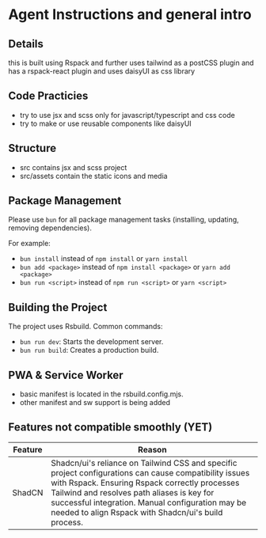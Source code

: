 # Agent Instructions and general intro

## Details

this is built using Rspack and further uses tailwind as a postCSS plugin and has a rspack-react plugin and uses daisyUI as css library

## Code Practicies

- try to use jsx and scss only for javascript/typescript and css code
- try to make or use reusable components like daisyUI

## Structure

- src contains jsx and scss project
- src/assets contain the static icons and media

## Package Management

Please use `bun` for all package management tasks (installing, updating, removing dependencies).

For example:

- `bun install` instead of `npm install` or `yarn install`
- `bun add <package>` instead of `npm install <package>` or `yarn add <package>`
- `bun run <script>` instead of `npm run <script>` or `yarn <script>`

## Building the Project

The project uses Rsbuild. Common commands:

- `bun run dev`: Starts the development server.
- `bun run build`: Creates a production build.

## PWA & Service Worker

- basic manifest is located in the rsbuild.config.mjs.
- other manifest and sw support is being added

## Features not compatible smoothly (YET)

| Feature | Reason                                                                                                                                                                                                                                                                                                            |
| ------- | ----------------------------------------------------------------------------------------------------------------------------------------------------------------------------------------------------------------------------------------------------------------------------------------------------------------- |
| ShadCN  | Shadcn/ui's reliance on Tailwind CSS and specific project configurations can cause compatibility issues with Rspack. Ensuring Rspack correctly processes Tailwind and resolves path aliases is key for successful integration. Manual configuration may be needed to align Rspack with Shadcn/ui's build process. |
